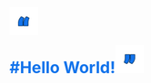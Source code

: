 <img src="https://raw.githubusercontent.com/infinityMark/-infinityMark.github.io/main/double-quotes.png" alt="" style="transform: rotate(180deg);width: 50px;"><h1 style="color: #1273eb;display: inline;">#Hello World!</h1><img src="https://raw.githubusercontent.com/infinityMark/-infinityMark.github.io/main/double-quotes.png" alt="" style="width: 50px;">
